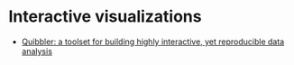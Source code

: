 # Interactive visualizations

- [Quibbler: a toolset for building highly interactive, yet reproducible data analysis](https://github.com/Technion-Kishony-lab/quibbler)